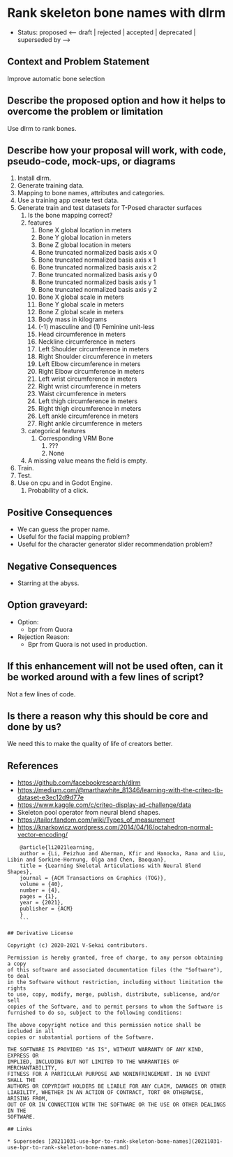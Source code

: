 # Rank skeleton bone names with dlrm
* Status: proposed <-- draft | rejected | accepted | deprecated | superseded by -->

## Context and Problem Statement

Improve automatic bone selection

## Describe the proposed option and how it helps to overcome the problem or limitation

Use dlrm to rank bones.

## Describe how your proposal will work, with code, pseudo-code, mock-ups, or diagrams

1. Install dlrm.
2. Generate training data.
3. Mapping to bone names, attributes and categories.
1. Use a training app create test data.
4. Generate train and test datasets for T-Posed character surfaces
   1. Is the bone mapping correct?
   2. features
      1. Bone X global location in meters
      2. Bone Y global location in meters
      3. Bone Z global location in meters
      4. Bone truncated normalized basis axis x 0
      5. Bone truncated normalized basis axis x 1
      6. Bone truncated normalized basis axis x 2
      7. Bone truncated normalized basis axis y 0
      8. Bone truncated normalized basis axis y 1
      9. Bone truncated normalized basis axis y 2
      10. Bone X global scale in meters
      11. Bone Y global scale in meters
      12. Bone Z global scale in meters
      13. Body mass in kilograms
      14. (-1) masculine and (1) Feminine unit-less
      15. Head circumference in meters
      16. Neckline circumference in meters
      17. Left Shoulder circumference in meters
      18. Right Shoulder circumference in meters
      19. Left Elbow circumference in meters
      20. Right Elbow circumference in meters
      21. Left wrist circumference in meters
      22. Right wrist circumference in meters
      23. Waist circumference in meters
      24. Left thigh circumference in meters
      25. Right thigh circumference in meters
      26. Left ankle circumference in meters
      27. Right ankle circumference in meters
   3. categorical features
      1. Corresponding VRM Bone
         1. ???
         2. None
   4. A missing value means the field is empty.
5. Train.
6. Test.
7. Use on cpu and in Godot Engine.
   1. Probability of a click.

## Positive Consequences <!-- optional -->

* We can guess the proper name.
* Useful for the facial mapping problem?
* Useful for the character generator slider recommendation problem?

## Negative Consequences <!-- optional -->

* Starring at the abyss.

## Option graveyard: <!-- same as above -->

* Option:
  + bpr from Quora
* Rejection Reason:
  + Bpr from Quora is not used in production.

## If this enhancement will not be used often, can it be worked around with a few lines of script?

Not a few lines of code.

## Is there a reason why this should be core and done by us?

We need this to make the quality of life of creators better.

## References <!-- optional -->

* https://github.com/facebookresearch/dlrm
* https://medium.com/@marthawhite_81346/learning-with-the-criteo-tb-dataset-e3ec12d9d77e
* https://www.kaggle.com/c/criteo-display-ad-challenge/data
* Skeleton pool operator from neural blend shapes.
* https://tailor.fandom.com/wiki/Types_of_measurement
* https://knarkowicz.wordpress.com/2014/04/16/octahedron-normal-vector-encoding/
    

```
    @article{li2021learning,
    author = {Li, Peizhuo and Aberman, Kfir and Hanocka, Rana and Liu, Libin and Sorkine-Hornung, Olga and Chen, Baoquan},
    title = {Learning Skeletal Articulations with Neural Blend Shapes},
    journal = {ACM Transactions on Graphics (TOG)},
    volume = {40},
    number = {4},
    pages = {1},
    year = {2021},
    publisher = {ACM}
    }
    ```

## Derivative License

Copyright (c) 2020-2021 V-Sekai contributors.

Permission is hereby granted, free of charge, to any person obtaining a copy
of this software and associated documentation files (the "Software"), to deal
in the Software without restriction, including without limitation the rights
to use, copy, modify, merge, publish, distribute, sublicense, and/or sell
copies of the Software, and to permit persons to whom the Software is
furnished to do so, subject to the following conditions:

The above copyright notice and this permission notice shall be included in all
copies or substantial portions of the Software.

THE SOFTWARE IS PROVIDED "AS IS", WITHOUT WARRANTY OF ANY KIND, EXPRESS OR
IMPLIED, INCLUDING BUT NOT LIMITED TO THE WARRANTIES OF MERCHANTABILITY, 
FITNESS FOR A PARTICULAR PURPOSE AND NONINFRINGEMENT. IN NO EVENT SHALL THE
AUTHORS OR COPYRIGHT HOLDERS BE LIABLE FOR ANY CLAIM, DAMAGES OR OTHER
LIABILITY, WHETHER IN AN ACTION OF CONTRACT, TORT OR OTHERWISE, ARISING FROM, 
OUT OF OR IN CONNECTION WITH THE SOFTWARE OR THE USE OR OTHER DEALINGS IN THE
SOFTWARE.

## Links

* Supersedes [20211031-use-bpr-to-rank-skeleton-bone-names](20211031-use-bpr-to-rank-skeleton-bone-names.md)
